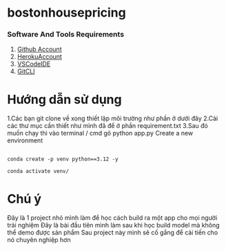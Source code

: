 # bostonhousepricing

### Software And Tools Requirements

1. [Github Account](https://github.com)
2. [HerokuAccount](https://heroku.com)
3. [VSCodeIDE](http://code.visualstudio.com/)
4. [GitCLI](https://git-scm.com/docs/gitcli)

# Hướng dẫn sử dụng 
1.Các bạn git clone về xong thiết lập môi trường như phần ở dưới đây 
2.Cài các thư mục cần thiết như mình đã để ở phần requirement.txt
3.Sau đó muốn chạy thì vào terminal / cmd gõ python app.py
Create a new environment

```

conda create -p venv python==3.12 -y

conda activate venv/
```
 # Chú ý 
 Đây là 1 project nhỏ mình làm để học cách build ra một app cho mọi người trải nghiệm
 Đây là bài đầu tiên mình làm sau khi học build model mà không thể demo được sản phẩm
 Sau project này mình sẽ cố gắng để cải tiến cho nó chuyên nghiệp hơn 
 